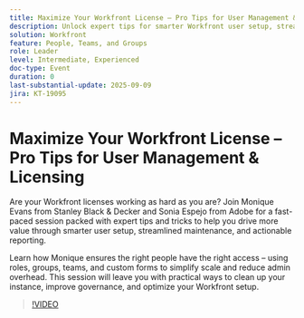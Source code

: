 ```yaml
---
title: Maximize Your Workfront License – Pro Tips for User Management & Licensing
description: Unlock expert tips for smarter Workfront user setup, streamlined license management, and improved governance to maximize value and efficiency.
solution: Workfront
feature: People, Teams, and Groups
role: Leader
level: Intermediate, Experienced
doc-type: Event
duration: 0
last-substantial-update: 2025-09-09
jira: KT-19095
---
```


# Maximize Your Workfront License – Pro Tips for User Management & Licensing

Are your Workfront licenses working as hard as you are? Join Monique Evans from Stanley Black & Decker and Sonia Espejo from Adobe for a fast-paced session packed with expert tips and tricks to help you drive more value through smarter user setup, streamlined maintenance, and actionable reporting.

Learn how Monique ensures the right people have the right access – using roles, groups, teams, and custom forms to simplify scale and reduce admin overhead. This session will leave you with practical ways to clean up your instance, improve governance, and optimize your Workfront setup.

>[!VIDEO](https://video.tv.adobe.com/v/3473945/?learn=on&enablevpops)
